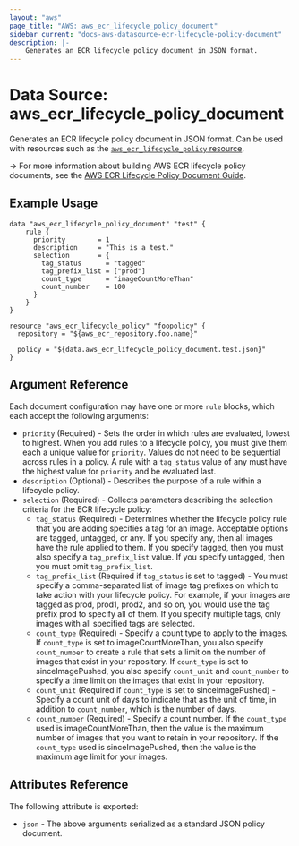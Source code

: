 ```yaml
---
layout: "aws"
page_title: "AWS: aws_ecr_lifecycle_policy_document"
sidebar_current: "docs-aws-datasource-ecr-lifecycle-policy-document"
description: |-
    Generates an ECR lifecycle policy document in JSON format.
---
```


# Data Source: aws_ecr_lifecycle_policy_document

Generates an ECR lifecycle policy document in JSON format. Can be used with resources such as the [`aws_ecr_lifecycle_policy` resource](/docs/providers/aws/r/ecr_lifecycle_policy.html).

-> For more information about building AWS ECR lifecycle policy documents, see the [AWS ECR Lifecycle Policy Document Guide](https://docs.aws.amazon.com/AmazonECR/latest/userguide/LifecyclePolicies.html).

## Example Usage

```hcl
data "aws_ecr_lifecycle_policy_document" "test" {
    rule {
      priority        = 1
      description     = "This is a test."
      selection       = {
        tag_status      = "tagged"
        tag_prefix_list = ["prod"]
        count_type      = "imageCountMoreThan"
        count_number    = 100
      }
    }
}

resource "aws_ecr_lifecycle_policy" "foopolicy" {
  repository = "${aws_ecr_repository.foo.name}"

  policy = "${data.aws_ecr_lifecycle_policy_document.test.json}"
}
```

## Argument Reference

Each document configuration may have one or more `rule` blocks, which
each accept the following arguments:

* `priority` (Required) - Sets the order in which rules are evaluated, lowest to highest. When you add rules to a lifecycle policy, you must give them each a unique value for `priority`. Values do not need to be sequential across rules in a policy. A rule with a `tag_status` value of any must have the highest value for `priority` and be evaluated last.
* `description` (Optional) - Describes the purpose of a rule within a lifecycle policy.
* `selection` (Required) -  Collects parameters describing the selection criteria for the ECR lifecycle policy:
    * `tag_status` (Required) - Determines whether the lifecycle policy rule that you are adding specifies a tag for an image. Acceptable options are tagged, untagged, or any. If you specify any, then all images have the rule applied to them. If you specify tagged, then you must also specify a `tag_prefix_list` value. If you specify untagged, then you must omit `tag_prefix_list`.
    * `tag_prefix_list` (Required if `tag_status` is set to tagged) - You must specify a comma-separated list of image tag prefixes on which to take action with your lifecycle policy. For example, if your images are tagged as prod, prod1, prod2, and so on, you would use the tag prefix prod to specify all of them. If you specify multiple tags, only images with all specified tags are selected.
    * `count_type` (Required) - Specify a count type to apply to the images. If `count_type` is set to imageCountMoreThan, you also specify `count_number` to create a rule that sets a limit on the number of images that exist in your repository. If `count_type` is set to sinceImagePushed, you also specify `count_unit` and `count_number` to specify a time limit on the images that exist in your repository.
    * `count_unit` (Required if `count_type` is set to sinceImagePushed) - Specify a count unit of days to indicate that as the unit of time, in addition to `count_number`, which is the number of days.
    * `count_number` (Required) - Specify a count number. If the `count_type` used is imageCountMoreThan, then the value is the maximum number of images that you want to retain in your repository. If the `count_type` used is sinceImagePushed, then the value is the maximum age limit for your images.

## Attributes Reference

The following attribute is exported:

* `json` - The above arguments serialized as a standard JSON policy document.
